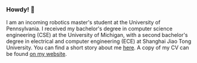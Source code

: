 ### Howdy! 👋

I am an incoming robotics master's student at the University of Pennsylvania. I received my bachelor's degree in computer science engineering (CSE) at the University of Michigan, with a second bachelor's degree in electrical and computer engineering (ECE) at Shanghai Jiao Tong University. You can find a short story about me [here](https://zhihaoruan.xyz/about/). A copy of my CV can be found [on my website](https://zhihaoruan.xyz/curriculum-vitae).

<!--
**shineyruan/shineyruan** is a ✨ _special_ ✨ repository because its `README.md` (this file) appears on your GitHub profile.

Here are some ideas to get you started:

- 🔭 I’m currently working on ...
- 🌱 I’m currently learning ...
- 👯 I’m looking to collaborate on ...
- 🤔 I’m looking for help with ...
- 💬 Ask me about ...
- 📫 How to reach me: ...
- 😄 Pronouns: ...
- ⚡ Fun fact: ...
-->
